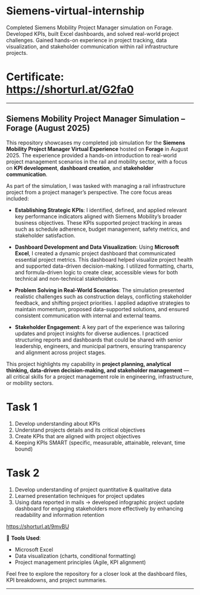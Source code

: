 # Siemens-virtual-internship
Completed Siemens Mobility Project Manager simulation on Forage. Developed KPIs, built Excel dashboards, and solved real-world project challenges. Gained hands-on experience in project tracking, data visualization, and stakeholder communication within rail infrastructure projects.

# Certificate:  https://shorturl.at/G2fa0
---

## Siemens Mobility Project Manager Simulation – Forage (August 2025)

This repository showcases my completed job simulation for the **Siemens Mobility Project Manager Virtual Experience** hosted on **Forage** in August 2025. The experience provided a hands-on introduction to real-world project management scenarios in the rail and mobility sector, with a focus on **KPI development**, **dashboard creation**, and **stakeholder communication**.

As part of the simulation, I was tasked with managing a rail infrastructure project from a project manager’s perspective. The core focus areas included:

* **Establishing Strategic KPIs**: I identified, defined, and applied relevant key performance indicators aligned with Siemens Mobility’s broader business objectives. These KPIs supported project tracking in areas such as schedule adherence, budget management, safety metrics, and stakeholder satisfaction.

* **Dashboard Development and Data Visualization**: Using **Microsoft Excel**, I created a dynamic project dashboard that communicated essential project metrics. This dashboard helped visualize project health and supported data-driven decision-making. I utilized formatting, charts, and formula-driven logic to create clear, accessible views for both technical and non-technical stakeholders.

* **Problem Solving in Real-World Scenarios**: The simulation presented realistic challenges such as construction delays, conflicting stakeholder feedback, and shifting project priorities. I applied adaptive strategies to maintain momentum, proposed data-supported solutions, and ensured consistent communication with internal and external teams.

* **Stakeholder Engagement**: A key part of the experience was tailoring updates and project insights for diverse audiences. I practiced structuring reports and dashboards that could be shared with senior leadership, engineers, and municipal partners, ensuring transparency and alignment across project stages.

This project highlights my capability in **project planning, analytical thinking, data-driven decision-making, and stakeholder management** — all critical skills for a project management role in engineering, infrastructure, or mobility sectors.

# Task 1
1. Develop understanding about KPIs
2. Understand projects details and its critical objectives
3. Create KPIs that are aligned with project objectives
4. Keeping KPIs SMART (specific, measurable, attainable, relevant, time bound)

# Task 2
1. Develop understanding of project quantitative & qualitative data
2. Learned presentation techniques for project updates
3. Using data reported in mails -> developed infographic project update dashboard for engaging stakeholders more effectively by enhancing readability and information retention

 https://shorturl.at/9mvBU

🔧 **Tools Used**:

* Microsoft Excel
* Data visualization (charts, conditional formatting)
* Project management principles (Agile, KPI alignment)

Feel free to explore the repository for a closer look at the dashboard files, KPI breakdowns, and project summaries.

---

